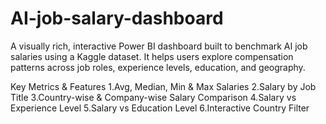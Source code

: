 # AI-job-salary-dashboard
A visually rich, interactive Power BI dashboard built to benchmark AI job salaries using a Kaggle dataset. It helps users explore compensation patterns across job roles, experience levels, education, and geography.

Key Metrics & Features
1.Avg, Median, Min & Max Salaries
2.Salary by Job Title
3.Country-wise & Company-wise Salary Comparison
4.Salary vs Experience Level
5.Salary vs Education Level
6.Interactive Country Filter
